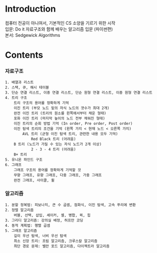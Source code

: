 # Introduction  
컴퓨터 전공이 아니여서, 기본적인 CS 소양을 기르기 위한 시작  
입문: Do it 자료구조와 함께 배우는 알고리즘 입문 (파이썬편)  
본서: Sedgewick Algorithms 
# Contents  
### 자료구조  
    1. 배열과 리스트  
    2. 스택, 큐, 해시 테이블  
    3. 단순 연결 리스트, 이중 연결 리스트, 단순 원형 연결 리스트, 이중 원형 연결 리스트  
    4. 트리 구조  
        트리 구조의 용어를 정확하게 기억
        이진 트리 (부모 노드 밑의 자식 노드의 갯수가 최대 2개)  
        완전 이진 트리 (트리의 원소를 왼쪽에서부터 채운 형태)  
        포화 이진 트리 (마지막 높이의 노드 전부 채워진 형태)
        이진 트리의 순회 방법 기억 (In order, Pre order, Post order)  
        이진 탐색 트리의 조건을 기억 (왼쪽 가지 < 현재 노드 < 오른쪽 가지)  
            AVL 트리 (균형 이진 탐색 트리, 관련한 내용 모두 기억)  
                Red Black 트리 (어려움)    
        B 트리 (노드가 가질 수 있는 자식 노드가 2개 이상)  
                2 - 3 - 4 트리 (어려움)  
        B+ 트리  
    5. 유니온 파인드 구조
    6. 그래프  
        그래프 구조의 용어를 정확하게 기억할 것  
        무향 그래프, 유향 그래프, 다중 그래프, 가중 그래프  
        완전 그래프, 사이클, 휠  
### 알고리즘  
    1. 분할 정복법: 피보나치, 큰 수 곱셈, 점화식, 이진 탐색, 고속 푸리에 변환  
    2. 정렬 알고리즘  
        버블, 선택, 삽입, 셰이커, 셸, 병합, 퀵, 힙  
    3. 그리디 알고리즘: 강의실 배정, 허프만 코딩  
    4. 동적 계획법: 행렬 곱셈  
    5. 그래프 알고리즘  
        깊이 우선 탐색, 너비 우선 탐색  
        최소 신장 트리: 프림 알고리즘, 크루스칼 알고리즘  
        최단 경로 문제: 벨만 포드 알고리즘, 다이젝트라 알고리즘  
    
